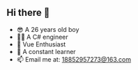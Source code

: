 ## Hi there 👋

- 😎 A 26 years old boy
- 👨‍💻 A C# engineer
- 🤗 Vue Enthusiast
- 🧠 A constant learner
- 📫 Email me at: [18852957273@163.com](mailto:18852957273@163.com)

<!---
wsq12345/wsq12345 is a ✨ special ✨ repository because its `README.md` (this file) appears on your GitHub profile.
You can click the Preview link to take a look at your changes.
--->

